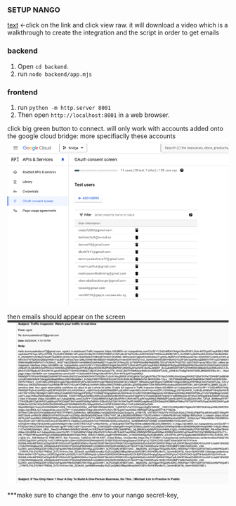 
### SETUP NANGO

[text](<Screen Recording 2024-08-23 at 2.26.05 PM.mov>) <-click on the link and click view raw. it will download a video which is a walkthrough to create the integration and the script in order to get emails


### backend

1. Open `cd backend`.
2. run `node backend/app.mjs`


### frontend

1. run `python -m http.server 8001`
2. Then open `http://localhost:8001` in a web browser.


click big green button to connect. will only work with accounts added onto the google cloud bridge: more specifiaclly these accounts
![alt text](image.png)


then emails should appear on the screen
![alt text](image-1.png)

***make sure to change the .env to your nango secret-key,


